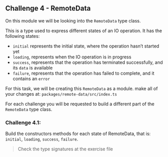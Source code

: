 ## Challenge 4 - RemoteData

On this module we will be looking into the `RemoteData` type class.

This is a type used to express different states of an IO operation. It has the following states:

- `initial` represents the initial state, where the operation hasn’t started yet
- `loading`, represents when the IO operation is in progress
- `success`, represents that the operation has terminated successfully, and its `data` is available
- `failure`, represents that the operation has failed to complete, and it contains an `error`

For this task, we will be creating this `RemoteData` as a module. make all of your changes at:
`packages/remote-data/src/index.ts`

For each challenge you will be requested to build a different part of the `RemoteData` type class.

### Challenge 4.1:

Build the constructors methods for each state of RemoteData, that is: `initial`, `loading`, `success`, `failure`.

> Check the type signatures at the exercise file
